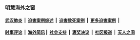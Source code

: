 
### 明慧海外之窗

####  [武汉肺炎](indexes/365.md?t=02121800) &nbsp;|&nbsp;  [迫害案例综述](indexes/328.md?t=02121800) &nbsp;|&nbsp; [迫害致死案例](indexes/277.md?t=02121800)  &nbsp;|&nbsp; [更多迫害案例](indexes/81.md?t=02121800)  &nbsp;|&nbsp; 
####  [时事评论](indexes/19.md?t=02121800) &nbsp;|&nbsp; [海外简讯](indexes/245.md?t=02121800)&nbsp;|&nbsp;  [社会支持](indexes/140.md?t=02121800) &nbsp;|&nbsp; [褒奖决议](indexes/282.md?t=02121800) &nbsp;|&nbsp; [社区报道](indexes/91.md?t=02121800)  &nbsp;|&nbsp; [天人之间](indexes/78.md?t=02121800) 

